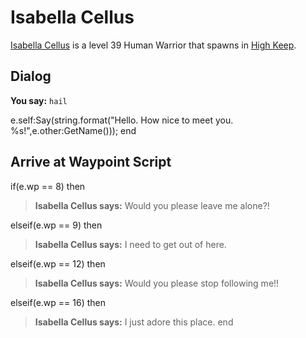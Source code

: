 # Isabella Cellus



[Isabella Cellus](/npc/4096) is a level 39 Human Warrior that spawns in [High Keep](/zone/6).



## Dialog

**You say:** `hail`



e.self:Say(string.format("Hello. How nice to meet you. %s!",e.other:GetName()));
end



## Arrive at Waypoint Script

if(e.wp == 8) then


>**Isabella Cellus says:** Would you please leave me alone?!

elseif(e.wp == 9) then


>**Isabella Cellus says:** I need to get out of here.

elseif(e.wp == 12) then


>**Isabella Cellus says:** Would you please stop following me!!

elseif(e.wp == 16) then


>**Isabella Cellus says:** I just adore this place.
end
